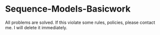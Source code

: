 # Sequence-Models-Basicwork
All problems are solved.
If this violate some rules, policies, please contact me. I will delete it immediately.
